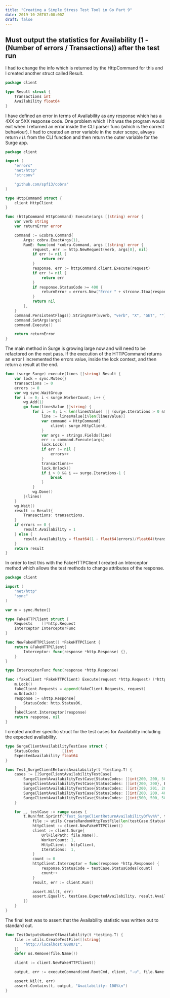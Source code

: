 ```yaml
---
title: "Creating a Simple Stress Test Tool in Go Part 9"
date: 2019-10-26T07:00:00Z
draft: false
---
```


## Must output the statistics for Availability (1 - (Number of errors / Transactions)) after the test run

I had to change the info which is returned by the HttpCommand for this and I created another struct called Result.

```go
package client

type Result struct {
	Transactions int
	Availability float64
}
```

I have defined an error in terms of Availability as any response which has a 4XX or 5XX response code.  One problem which I hit was the program would exit when I returned an error inside the CLI parser func (which is the correct behaviour).  I had to created an error variable in the outer scope, always return `nil` from the CLI function and then return the outer variable for the Surge app.

```go
package client

import (
	"errors"
	"net/http"
	"strconv"

	"github.com/spf13/cobra"
)

type HttpCommand struct {
	client HttpClient
}

func (httpCommand HttpCommand) Execute(args []string) error {
	var verb string
	var returnError error

	command := &cobra.Command{
		Args: cobra.ExactArgs(1),
		RunE: func(cmd *cobra.Command, args []string) error {
			request, err := http.NewRequest(verb, args[0], nil)
			if err != nil {
				return err
			}
			response, err := httpCommand.client.Execute(request)
			if err != nil {
				return err
			}
			if response.StatusCode >= 400 {
				returnError = errors.New("Error " + strconv.Itoa(response.StatusCode))
			}
			return nil
		},
	}
	command.PersistentFlags().StringVarP(&verb, "verb", "X", "GET", "")
	command.SetArgs(args)
	command.Execute()

	return returnError
}
```

The main method in Surge is growing large now and will need to be refactored on the next pass.  If the execution of the HTTPCommand returns an error I incremented the errors value, inside the lock context, and then return a result at the end.

```go
func (surge Surge) execute(lines []string) Result {
	var lock = sync.Mutex{}
	transactions := 0
	errors := 0
	var wg sync.WaitGroup
	for i := 0; i < surge.WorkerCount; i++ {
		wg.Add(1)
		go func(linesValue []string) {
			for i := 0; i < len(linesValue) || (surge.Iterations > 0 && i < surge.Iterations); i++ {
				line := linesValue[i%len(linesValue)]
				var command = HttpCommand{
					client: surge.HttpClient,
				}
				var args = strings.Fields(line)
				err := command.Execute(args)
				lock.Lock()
				if err != nil {
					errors++
				}
				transactions++
				lock.Unlock()
				if i > 0 && i == surge.Iterations-1 {
					break
				}
			}
			wg.Done()
		}(lines)
	}
	wg.Wait()
	result := Result{
		Transactions: transactions,
	}
	if errors == 0 {
		result.Availability = 1
	} else {
		result.Availability = float64(1 - float64(errors)/float64(transactions))
	}
	return result
}
```

In order to test this with the FakeHTTPClient I created an Interceptor method which allows the test methods to change attributes of the response.

```go
package client

import (
	"net/http"
	"sync"
)

var m = sync.Mutex{}

type FakeHTTPClient struct {
	Requests    []*http.Request
	Interceptor InterceptorFunc
}

func NewFakeHTTPClient() *FakeHTTPClient {
	return &FakeHTTPClient{
		Interceptor: func(response *http.Response) {},
	}
}

type InterceptorFunc func(response *http.Response)

func (fakeClient *FakeHTTPClient) Execute(request *http.Request) (*http.Response, error) {
	m.Lock()
	fakeClient.Requests = append(fakeClient.Requests, request)
	m.Unlock()
	response := &http.Response{
		StatusCode: http.StatusOK,
	}
	fakeClient.Interceptor(response)
	return response, nil
}
```

I created another specific struct for the test cases for Availability including the expected availability.  

```go
type SurgeClientAvailabilityTestCase struct {
	StatusCodes          []int
	ExpectedAvailability float64
}

func Test_SurgeClientReturnsAvailability(t *testing.T) {
	cases := []SurgeClientAvailabilityTestCase{
		SurgeClientAvailabilityTestCase{StatusCodes: []int{200, 200, 500, 500}, ExpectedAvailability: float64(0.5)},
		SurgeClientAvailabilityTestCase{StatusCodes: []int{200, 200}, ExpectedAvailability: float64(1)},
		SurgeClientAvailabilityTestCase{StatusCodes: []int{200, 201, 202}, ExpectedAvailability: float64(1)},
		SurgeClientAvailabilityTestCase{StatusCodes: []int{200, 200, 404, 500}, ExpectedAvailability: float64(0.5)},
		SurgeClientAvailabilityTestCase{StatusCodes: []int{500, 500, 500, 500}, ExpectedAvailability: float64(0)},
	}

	for _, testCase := range cases {
		t.Run(fmt.Sprintf("Test_SurgeClientReturnAvailabilityOf%v%%", testCase.ExpectedAvailability*100), func(t *testing.T) {
			file := utils.CreateRandomHttpTestFile(len(testCase.StatusCodes))
			httpClient := client.NewFakeHTTPClient()
			client := client.Surge{
				UrlFilePath: file.Name(),
				WorkerCount: 1,
				HttpClient:  httpClient,
				Iterations:  1,
			}
			count := 0
			httpClient.Interceptor = func(response *http.Response) {
				response.StatusCode = testCase.StatusCodes[count]
				count++
			}
			result, err := client.Run()

			assert.Nil(t, err)
			assert.Equal(t, testCase.ExpectedAvailability, result.Availability)
		})
	}
}
```

The final test was to assert that the Availability statistic was written out to standard out.

```go
func TestOutputsNumberOfAvailability(t *testing.T) {
	file := utils.CreateTestFile([]string{
		"http://localhost:8080/1",
	})
	defer os.Remove(file.Name())

	client := client.NewFakeHTTPClient()

	output, err := executeCommand(cmd.RootCmd, client, "-u", file.Name(), "-n", "1", "-c", "1")

	assert.Nil(t, err)
	assert.Contains(t, output, "Availability: 100%\n")
}
```
